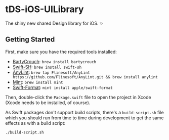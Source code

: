 # tDS-iOS-UILibrary

The shiny new shared Design library for iOS. ✨

## Getting Started

First, make sure you have the required tools installed:

- [BartyCrouch](https://github.com/Flinesoft/BartyCrouch): `brew install bartycrouch`
- [Swift-SH](https://github.com/mxcl/swift-sh): `brew install swift-sh`
- [AnyLint](https://github.com/Flinesoft/AnyLint): `brew tap Flinesoft/AnyLint https://github.com/Flinesoft/AnyLint.git && brew install anylint`
- [Mint](https://github.com/yonaskolb/Mint): `brew install mint`
- [Swift-Format](https://github.com/apple/swift-format): `mint install apple/swift-format`

Then, double-click the `Package.swift` file to open the project in Xcode (Xcode needs to be installed, of course).

As Swift packages don't support build scripts, there's a `build-script.sh` file which you should run from time to time during development to get the same effects as with a build script:

```bash
./build-script.sh
```
